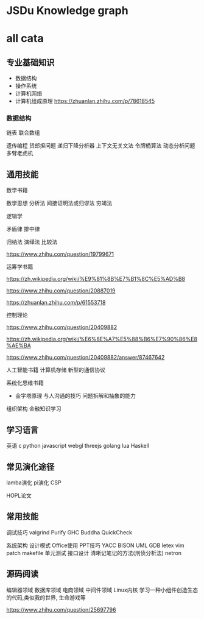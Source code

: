 # JSDu Knowledge graph


# all cata

## 专业基础知识

- 数据结构
- 操作系统
- 计算机网络
- 计算机组成原理
https://zhuanlan.zhihu.com/p/78618545

### 数据结构

链表
联合数组

遗传编程 货郎担问题
递归下降分析器
上下文无关文法
令牌桶算法
动态分析问题
多臂老虎机

## 通用技能

数学书籍

数学思想
分析法
间接证明法或归谬法
穷竭法

逻辑学

矛盾律
排中律

归纳法
演绎法
比较法

https://www.zhihu.com/question/19799671

运筹学书籍

https://zh.wikipedia.org/wiki/%E9%81%8B%E7%B1%8C%E5%AD%B8

https://www.zhihu.com/question/20887019

https://zhuanlan.zhihu.com/p/61553718

控制理论

https://www.zhihu.com/question/20409882

https://zh.wikipedia.org/wiki/%E6%8E%A7%E5%88%B6%E7%90%86%E8%AE%BA

https://www.zhihu.com/question/20409882/answer/87467642

人工智能书籍
计算机存储
新型的通信协议

系统化思维书籍
- 金字塔原理
与人沟通的技巧
问题拆解和抽象的能力

组织架构
金融知识学习

## 学习语言

英语
c
python
javascript
    webgl
    threejs
golang
lua
Haskell

## 常见演化途径
lamba演化
pi演化
CSP

HOPL论文

## 常用技能

调试技巧
valgrind
Purify
GHC
Buddha
QuickCheck

系统架构
设计模式
Office使用
PPT技巧
YACC
BISON
UML
GDB
letex
vim
patch
makefile
单元测试
接口设计
清晰记笔记的方法(刑侦分析法)
netron




## 源码阅读

编辑器领域
数据库领域
电商领域
中间件领域
Linux内核
学习一种小组件创造生态的代码,类似我的世界, 生命游戏等

https://www.zhihu.com/question/25697796
